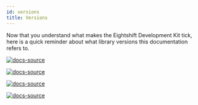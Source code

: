 ```yaml
---
id: versions
title: Versions
---
```


Now that you understand what makes the Eightshift Development Kit tick, here is a quick reminder about what library versions this documentation refers to.

[![docs-source](https://img.shields.io/badge/version--7.0.0-eightshift--boilerplate-red?style=for-the-badge&logo=)](https://github.com/duenneffe/eightshift-boilerplate/tree/7.0.0)

[![docs-source](https://img.shields.io/badge/version--7.0.0-eightshift--boilerplate--plugin-important?style=for-the-badge&logo=)](https://github.com/duenneffe/eightshift-boilerplate/tree/7.0.0)

[![docs-source](https://img.shields.io/badge/version--5.0.0-eightshift--libs-blue?style=for-the-badge&logo=)](https://github.com/duenneffe/eightshift-libs/tree/5.0.0)

[![docs-source](https://img.shields.io/badge/version--6.0.0-eightshift--frontend--libs-yellow?style=for-the-badge&logo=)](https://github.com/duenneffe/eightshift-frontend-libs/tree/6.0.0)
